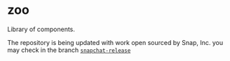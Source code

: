 # zoo

Library of components.

The repository is being updated with work open sourced by Snap, Inc. you may check in the branch [`snapchat-release`](https://github.com/thecppzoo/zoo/tree/snapchat-release)

